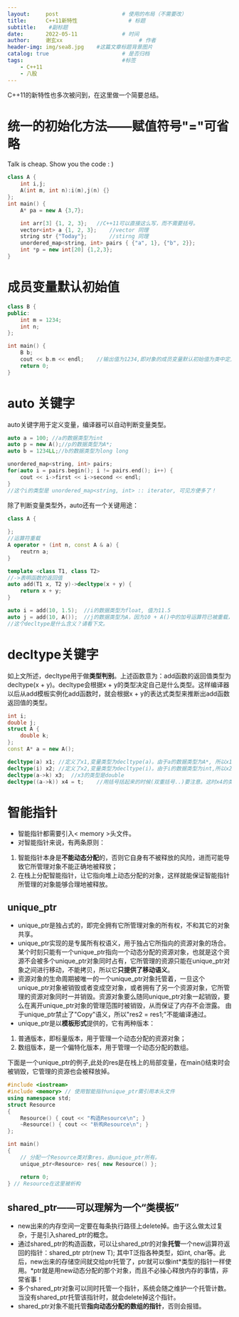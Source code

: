 ```yaml
---
layout:     post   				    # 使用的布局（不需要改）
title:      C++11新特性				# 标题 
subtitle:    #副标题
date:       2022-05-11 				# 时间
author:     谢玄xx 						# 作者
header-img: img/sea8.jpg 	#这篇文章标题背景图片
catalog: true 						# 是否归档
tags:								#标签
    - C++11
    - 八股
---
```


C++11的新特性也多次被问到，在这里做一个简要总结。

# 统一的初始化方法——赋值符号"="可省略

Talk is cheap. Show you the code : )

```CPP
class A {
    int i,j;
    A(int m, int n):i(m),j(n) {}
};
int main() {
    A* pa = new A {3,7};

    int arr[3] {1, 2, 3};   //C++11可以直接这么写，而不需要括号。
    vector<int> a {1, 2, 3};    //vector 同理
    string str {"Today"};       //stirng 同理
    unordered_map<string, int> pairs { {"a", 1}, {"b", 2}};
    int *p = new int[20] {1,2,3};
}

```

# 成员变量默认初始值
```CPP
class B {
public:
    int m = 1234;
    int n;
};

int main() {
    B b;
    cout << b.m << endl;    //输出值为1234,即对象的成员变量默认初始值为类中定义的m值
    return 0;
}
```
# auto 关键字

auto关键字用于定义变量，编译器可以自动判断变量类型。
```CPP
auto a = 100; //a的数据类型为int
auto p = new A();//p的数据类型为A*;
auto b = 1234LL;//b的数据类型为long long

unordered_map<string, int> pairs;
for(auto i = pairs.begin(); i != pairs.end(); i++) {
    cout << i->first << i->second << endl;
}
//这个i的类型是 unordered_map<string, int> :: iterator, 可见方便多了！
```
除了判断变量类型外，auto还有一个关键用途：
```CPP
class A {
    
};
//运算符重载
A operator + (int n, const A & a) {
    reutrn a;
}

template <class T1, class T2>
//->表明函数的返回值
auto add(T1 x, T2 y)->decltype(x + y) {
    return x + y;
}

auto i = add(10, 1.5);  //i的数据类型为float, 值为11.5
auto j = add(10, A());  //j的数据类型为A，因为10 + A()中的加号运算符已被重载，返回的是后面的加数A()。
//这个decltype是什么含义？请看下文。
```
# decltype关键字

如上文所述，decltype用于做**类型判别**。上述函数意为：add函数的返回值类型为decltype(x + y)。decltype会根据x + y的类型决定自己是什么类型。这样编译器以后从add模板实例化add函数时，就会根据x + y的表达式类型来推断出add函数返回值的类型。

```CPP
int i;
double j;
struct A {
    double k;
};
const A* a = new A();

decltype(a) x1; //定义了x1,变量类型为decltype(a)。由于a的数据类型为A*, 所以x1的类型就是A*.
decltype(i) x2; //定义了x2,变量类型为decltype(i)。由于i的数据类型为int,所以x2的类型为int.
decltype(a->k) x3;  //x3的类型是double
decltype((a->k)) x4 = t;    //用括号括起来的时候(双重括号..)要注意。这时x4的类型就是double的引用。
```

# 智能指针

* 智能指针都需要引入< memory >头文件。
* 对智能指针来说，有两条原则：

1. 智能指针本身是**不能动态分配**的，否则它自身有不被释放的风险，进而可能导致它所管理对象不能正确地被释放；
2. 在栈上分配智能指针，让它指向堆上动态分配的对象，这样就能保证智能指针所管理的对象能够合理地被释放。

## unique_ptr

* unique_ptr是独占式的，即完全拥有它所管理对象的所有权，不和其它的对象共享。
* unique_ptr实现的是专属所有权语义，用于独占它所指向的资源对象的场合。某个时刻只能有一个unique_ptr指向一个动态分配的资源对象，也就是这个资源不会被多个unique_ptr对象同时占有，它所管理的资源只能在unique_ptr对象之间进行移动，不能拷贝，所以它**只提供了移动语义**。
* 资源对象的生命周期被唯一的一个unique_ptr对象托管着，一旦这个unique_ptr对象被销毁或者变成空对象，或者拥有了另一个资源对象，它所管理的资源对象同时一并销毁。资源对象要么随同unique_ptr对象一起销毁，要么在离开unique_ptr对象的管理范围时被销毁，从而保证了内存不会泄露。
由于unique_ptr禁止了"Copy"语义，所以"res2 = res1;"不能编译通过。
* unique_ptr是以**模板形式**提供的，它有两种版本：
1. 普通版本，即标量版本，用于管理一个动态分配的资源对象；
2. 数组版本，是一个偏特化版本，用于管理一个动态分配的数组。

下面是一个unique_ptr的例子,此处的res是在栈上的局部变量，在main()结束时会被销毁，它管理的资源也会被释放掉。

```CPP
#include <iostream>
#include <memory> // 使用智能指针unique_ptr需引用本头文件
using namespace std;
struct Resource
{
    Resource() { cout << "构造Resource\n"; }
    ~Resource() { cout << "析构Resource\n"; }
};

int main()
{
    // 分配一个Resource类对象res，由unique_ptr所有。
    unique_ptr<Resource> res{ new Resource() };

    return 0;
} // Resource在这里被析构
```
## shared_ptr——可以理解为一个“类模板”

* new出来的内存空间一定要在每条执行路径上delete掉。由于这么做太过复杂，于是引入shared_ptr的概念。
* 通过shared_ptr的构造函数，可以让shared_ptr的对象**托管**一个new运算符返回的指针：shared_ptr<T> ptr(new T); 其中T泛指各种类型，如int, char等。此后，new出来的存储空间就交给ptr托管了，ptr就可以像int*类型的指针一样使用。*ptr就是用new动态分配的那个对象，而且不必操心释放内存的事情，非常省事！
* 多个shared_ptr对象可以同时托管一个指针，系统会随之维护一个托管计数。当没有shared_ptr托管该指针时，就会delete掉这个指针。
* shared_ptr对象不能托管**指向动态分配的数组的指针**，否则会报错。
    
